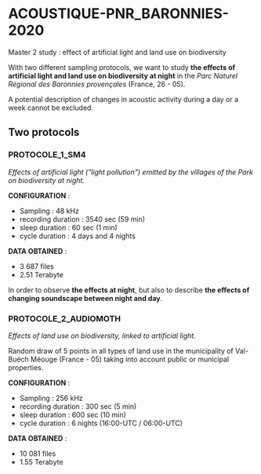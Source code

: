 # ACOUSTIQUE-PNR_BARONNIES-2020
Master 2 study : effect of artificial light and land use on biodiversity

With two different sampling protocols, we want to study **the effects of artificial light and land use on biodiversity at night** in the *Parc Naturel Régional des Baronnies provençales* (France, 26 - 05).

A potential description of changes in acoustic activity during a day or a week cannot be excluded.

## Two protocols

### **PROTOCOLE_1_SM4**

*Effects of artificial light ("light pollution") emitted by the villages of the Park on biodiversity at night.*

**CONFIGURATION** :
- Sampling : 48 kHz
- recording duration : 3540 sec (59 min)
- sleep duration : 60 sec (1 min)
- cycle duration : 4 days and 4 nights

**DATA OBTAINED** :
- 3 687 files
- 2.51 Terabyte

In order to observe **the effects at night**, but also to describe **the effects of changing soundscape between night and day**.

### **PROTOCOLE_2_AUDIOMOTH**

*Effects of land use on biodiversity, linked to artificial light.*

Random draw of 5 points in all types of land use in the municipality of Val-Buëch Méouge (France - 05) taking into account public or municipal properties.

**CONFIGURATION** :
- Sampling : 256 kHz
- recording duration : 300 sec (5 min)
- sleep duration : 600 sec (10 min)
- cycle duration : 6 nights (16:00-UTC / 06:00-UTC)

**DATA OBTAINED** :
- 10 081 files
- 1.55 Terabyte
